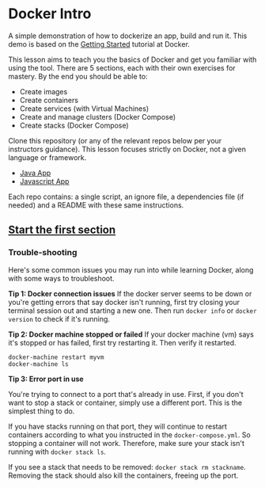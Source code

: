 # Docker Intro

A simple demonstration of how to dockerize an app, build and run it. This demo is based on the [Getting Started](https://docs.docker.com/get-started) tutorial at Docker.

This lesson aims to teach you the basics of Docker and get you familiar with using the tool. There are 5 sections, each with their own exercises for mastery. By the end you should be able to:

- Create images
- Create containers
- Create services (with Virtual Machines)
- Create and manage clusters (Docker Compose)
- Create stacks (Docker Compose)

Clone this repository (or any of the relevant repos below per your instructors guidance). This lesson focuses strictly on Docker, not a given language or framework.

- [Java App]()
- [Javascript App]()

Each repo contains: a single script, an ignore file, a dependencies file (if needed) and a README with these same instructions. 

## [Start the first section](sections/part1.md)


### Trouble-shooting

Here's some common issues you may run into while learning Docker, along with some ways to troubleshoot.

**Tip 1: Docker connection issues**
If the docker server seems to be down or you're getting errors that say docker isn't running, first try closing your terminal session out and starting a new one. Then run `docker info` or `docker version` to check if it's running.

**Tip 2: Docker machine stopped or failed**
If your docker machine (vm) says it's stopped or has failed, first try restarting it. Then verify it restarted.

```
docker-machine restart myvm
docker-machine ls
```

**Tip 3: Error port in use**

You're trying to connect to a port that's already in use. First, if you don't want to stop a stack or container, simply use a different port. This is the simplest thing to do.

If you have stacks running on that port, they will continue to restart containers according to what you instructed in the `docker-compose.yml`. So stopping a container will not work. Therefore, make sure your stack isn't running with `docker stack ls`.

If you see a stack that needs to be removed: `docker stack rm stackname`. Removing the stack should also kill the containers, freeing up the port.
